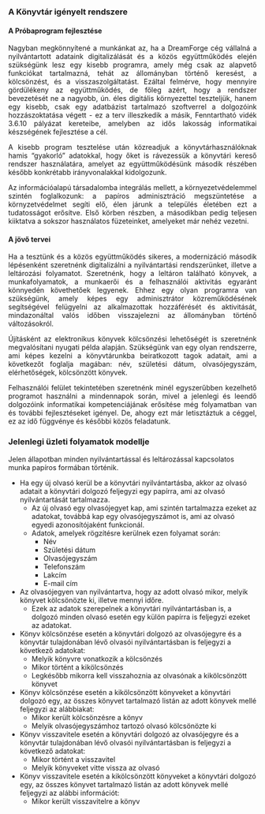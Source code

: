 ### A Könyvtár igényelt rendszere
#### A Próbaprogram fejlesztése
<p align="justify">Nagyban megkönnyítené a munkánkat az, ha a DreamForge cég vállalná a nyilvántartott adataink digitalizálását és a közös együttműködés elején szükségünk lesz egy kisebb programra, amely még csak az alapvető funkciókat tartalmazná, tehát az állományban történő keresést, a kölcsönzést, és a visszaszolgáltatást. Ezáltal felmérve, hogy mennyire gördülékeny az együttműködés, de főleg azért, hogy a rendszer bevezetését ne a nagyobb, ún. éles digitális környezettel teszteljük, hanem egy kisebb, csak egy adatbázist tartalmazó szoftverrel a dolgozóink hozzászoktatása végett - ez a terv illeszkedik a másik, Fenntartható vidék 3.6.10 pályázat kereteibe, amelyben az idős lakosság informatikai készségének fejlesztése a cél.</p>

<p align="justify">A kisebb program tesztelése után közreadjuk a könyvtárhasználóknak hamis “gyakorló” adatokkal, hogy őket is rávezessük a könyvtári kereső rendszer használatára, amelyet az együttműködésünk második részében később konkrétabb irányvonalakkal kidolgozunk.</p>

<p align="justify">Az információalapú társadalomba integrálás mellett, a környezetvédelemmel szintén foglalkozunk: a papíros adminisztráció megszüntetése a környzetvédelmet segíti elő, élen járunk a település életében ezt a tudatosságot erősítve. Első körben részben, a másodikban pedig teljesen kiiktatva a sokszor használatos füzeteinket, amelyeket már nehéz vezetni. </p>

#### A jövő tervei
<p align="justify">Ha a tesztünk és a közös együttműködés sikeres, a modernizáció második lépésenként szeretnénk digitalizálni a nyilvántartási rendszerünket, illetve a leltározási folyamatot. Szeretnénk, hogy a leltáron található könyvek, a munkafolyamatok, a munkaerői és a felhasználói aktivitás egyaránt könnyedén követhetőek legyenek. Ehhez egy olyan programra van szükségünk, amely képes egy adminisztrátor közreműködésének segítségével felügyelni az alkalmazottak hozzáférését és aktivitását, mindazonáltal valós időben visszajelezni az állományban történő változásokról.</p>

<p align="justify">Újításként az elektronikus könyvek kölcsönzési lehetőségét is szeretnénk megvalósítani nyugati példa alapján. Szükségünk van egy olyan rendszerre, ami képes kezelni a könyvtárunkba beiratkozott tagok adatait, ami a következőt foglalja magában: név, születési dátum, olvasójegyszám, elérhetőségek, kölcsönzött könyvek.</p>

<p align="justify">Felhasználói felület tekintetében szeretnénk minél egyszerűbben kezelhető programot használni a mindennapok során, mivel a jelenlegi és leendő dolgozóink informatikai kompetenciájának erősítése még folyamatban van és további fejlesztéseket igényel. De, ahogy ezt már letisztáztuk a céggel, ez az idő függvénye és későbbi közös feladatunk.</p>

### Jelenlegi üzleti folyamatok modellje
Jelen állapotban minden nyilvántartással és leltározással kapcsolatos munka papíros formában történik.
* Ha egy új olvasó kerül be a könyvtári nyilvántartásba, akkor az olvasó adatait a könyvtári dolgozó feljegyzi egy papírra, ami az olvasó nyilvántartását tartalmazza.
    * Az új olvasó egy olvasójegyet kap, ami szintén tartalmazza ezeket az adatokat, továbbá kap egy olvasójegyszámot is, ami az olvasó egyedi azonosítójaként funkcionál.
    * Adatok, amelyek rögzítésre kerülnek ezen folyamat során:
        * Név
        * Születési dátum
        * Olvasójegyszám
        * Telefonszám
        * Lakcím
        * E-mail cím
* Az olvasójegyen van nyilvántartva, hogy az adott olvasó mikor, melyik könyvet kölcsönözte ki, illetve mennyi időre.
    * Ezek az adatok szerepelnek a könyvtári nyilvántartásban is, a dolgozó minden olvasó esetén egy külön papírra is feljegyzi ezeket az adatokat.
* Könyv kölcsönzése esetén a könyvtári dolgozó az olvasójegyre és a könyvtár tulajdonában lévő olvasói nyilvántartásban is feljegyzi a következő adatokat:
    * Melyik könyvre vonatkozik a kölcsönzés
    * Mikor történt a kikölcsönzés
    * Legkésőbb mikorra kell visszahoznia az olvasónak a kikölcsönzött könyvet
* Könyv kölcsönzése esetén a kikölcsönzött könyveket a könyvtári dolgozó egy, az összes könyvet tartalmazó listán az adott könyvek mellé feljegyzi az alábbiakat:
    * Mikor került kölcsönzésre a könyv
    * Melyik olvasójegyszámhoz tartozó olvasó kölcsönözte ki
* Könyv visszavitele esetén a könyvtári dolgozó az olvasójegyre és a könyvtár tulajdonában lévő olvasói nyilvántartásban is feljegyzi a következő adatokat:
    * Mikor történt a visszavitel
    * Melyik könyveket vitte vissza az olvasó
* Könyv visszavitele esetén a kikölcsönzött könyveket a könyvtári dolgozó egy, az összes könyvet tartalmazó listán az adott könyvek mellé feljegyzi az alábbi információt:
    * Mikor került visszavitelre a könyv